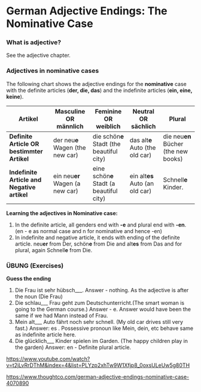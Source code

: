 # German Adjective Endings: The Nominative Case

### What is adjective?

See the adjective chapter.

### Adjectives in nominative cases

The following chart shows the adjective endings for the **nominative** case with the definite articles (**der, die, das**) and the indefinite articles (**ein, eine, keine**).

| Artikel                                  | Masculine OR männlich            | Feminine OR weiblich                     | Neutral OR sächlich             | Plural                               |
| ---------------------------------------- | -------------------------------- | ---------------------------------------- | ------------------------------- | ------------------------------------ |
| **Definite Article OR bestimmter Artikel** | der neu**e** Wagen (the new car) | die schön**e** Stadt (the beautiful city) | das alt**e** Auto (the old car) | die neu**en** Bücher (the new books) |
| **Indefinite Article and Negative artikel** | ein neu**er** Wagen (a new car)  | eine schön**e** Stadt (a beautiful city) | ein alt**es** Auto (an old car) | Schnell**e** Kinder.                 |

**Learning the adjectives in Nominative case:**

1. In the definite article, all genders end with **-e** and plural end with **-en**. (en - e as normal case and n for nominative and hence -en)
2. In indefinite and negative article, it ends with ending of the definite article. 
   neu**er** from Der, schön**e**  from Die and alt**es** from Das and for plural, again Schnell**e** from Die.

### ÜBUNG (Exercises)

**Guess the ending**

1. Die Frau ist sehr hübsch___.
   Answer - nothing. As the adjective is after the noun (Die Frau)
2. Die schlau___ Frau geht zum Deutschunterricht.(The smart woman is going to the German course.)
   Answer - e. Answer would have been the same if we had Mann instead of Frau.
3. Mein alt___ Auto fährt noch sehr schnell. (My old car drives still very fast.)
   Answer: es . Possessive pronoun like Mein, dein, etc behave same as indefinite article here.
4. Die glücklich___ Kinder spielen im Garden. (The happy children play in the garden)
   Answer: en - Definite plural article.





https://www.youtube.com/watch?v=t2jLvRrDThM&index=4&list=PLYzp2xhTw9W1Xfjp8_0oxsULeUw5g80TH

https://www.thoughtco.com/german-adjective-endings-nominative-case-4070890